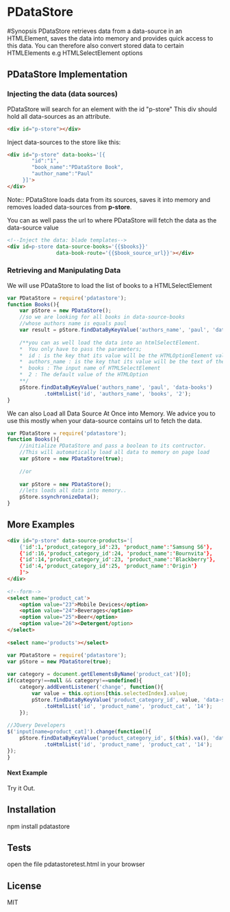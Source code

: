 # PDataStore

#Synopsis
PDataStore retrieves data from a data-source in an HTMLElement, saves the data into memory and provides quick access to this data.
You can therefore also convert stored data to certain HTMLElements e.g HTMLSelectElement options


## PDataStore Implementation


### Injecting the data (data sources)

PDataStore will search for an element with the id "p-store"
This div should hold all data-sources as an attribute.

```html
<div id="p-store"></div>
```

Inject data-sources to the store like this:
```html
<div id="p-store" data-books='[{
        "id":"1", 
        "book_name":"PDataStore Book", 
        "author_name":"Paul"
     }]'>
</div>
```
Note:: PDataStore loads data from its sources, saves it into memory and removes loaded data-sources from **p-store**.

You can as well pass the url to where PDataStore will fetch the data as the data-source value

```html
<!--Inject the data: blade templates-->
<div id=p-store data-source-books='{{$books}}' 
                data-book-route='{{$book_source_url}}'></div>
```

### Retrieving and Manipulating Data
We will use PDataStore to load the list of books to a HTMLSelectElement

```javascript
var PDataStore = require('pdatastore');
function Books(){
    var pStore = new PDataStore();
    //so we are looking for all books in data-source-books 
    //whose authors name is equals paul
    var result = pStore.findDataByKeyValue('authors_name', 'paul', 'data-source-books').result;
        
    /**you can as well load the data into an htmlSelectElement.
    *  You only have to pass the parameters;
    *  id : is the key that its value will be the HTMLOptionElement value
    *  authors_name : is the key that its value will be the text of the HTMLOptionElement
    *  books : The input name of HTMLSelectElement
    *  2 : The default value of the HTMLOption
    **/
    pStore.findDataByKeyValue('authors_name', 'paul', 'data-books')
            .toHtmlList('id', 'authors_name', 'books', '2');
}
```

We can also Load all Data Source At Once into Memory.
We advice you to use this mostly when your data-source contains url to fetch the data.
```javascript
var PDataStore = require('pdatastore');
function Books(){
    //initialize PDataStore and pass a boolean to its contructor.
    //This will automatically load all data to memory on page load
    var pStore = new PDataStore(true);
    
    //or
    
    var pStore = new PDataStore();
    //lets loads all data into memory.. 
    pStore.ssynchronizeData();
}
```

## More Examples

```html
<div id="p-store" data-source-products='[
    {'id':1,'product_category_id':23, 'product_name':'Samsung S6'},
    {'id':16,'product_category_id':24, 'product_name':'Bournvita'},
    {'id':14,'product_category_id':23, 'product_name':'Blackberry'},
    {'id':4,'product_category_id':25, 'product_name':'Origin'}
    ]'>
</div>
    
<!--form-->
<select name='product_cat'>
    <option value="23">Mobile Devices</option>
    <option value="24">Beverages</option>
    <option value="25">Beer</option>
    <option value="26"><Detergent/option>
</select>
    
<select name='products'></select>
```

```javascript
var PDataStore = require('pdatastore');
var pStore = new PDataStore(true);
    
var category = document.getElementsByName('product_cat')[0];
if(category!==null && category!==undefined){
    category.addEventListener('change', function(){
        var value = this.options[this.selectedIndex].value;
        pStore.findDataByKeyValue('product_category_id', value, 'data-source-products')
            .toHtmlList('id', 'product_name', 'product_cat', '14');
    });
    
//JQuery Developers
$('input[name=product_cat]').change(function(){
    pStore.findDataByKeyValue('product_category_id', $(this).va(), 'data-source-products')
            .toHtmlList('id', 'product_name', 'product_cat', '14');
});
}
```

#### Next Example
Try it Out.



## Installation
npm install pdatastore


## Tests
open the file pdatastoretest.html in your browser

## License
MIT
